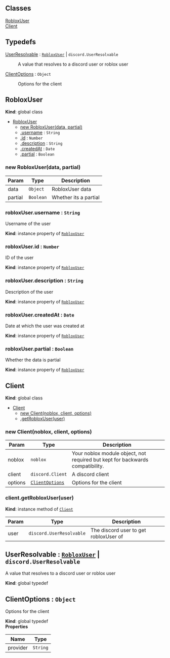 ## Classes

<dl>
<dt><a href="#RobloxUser">RobloxUser</a></dt>
<dd></dd>
<dt><a href="#Client">Client</a></dt>
<dd></dd>
</dl>

## Typedefs

<dl>
<dt><a href="#UserResolvable">UserResolvable</a> : <code><a href="#RobloxUser">RobloxUser</a></code> | <code>discord.UserResolvable</code></dt>
<dd><p>A value that resolves to a discord user or roblox user</p>
</dd>
<dt><a href="#ClientOptions">ClientOptions</a> : <code>Object</code></dt>
<dd><p>Options for the client</p>
</dd>
</dl>

<a name="RobloxUser"></a>

## RobloxUser
**Kind**: global class  

* [RobloxUser](#RobloxUser)
    * [new RobloxUser(data, partial)](#new_RobloxUser_new)
    * [.username](#RobloxUser+username) : <code>String</code>
    * [.id](#RobloxUser+id) : <code>Number</code>
    * [.description](#RobloxUser+description) : <code>String</code>
    * [.createdAt](#RobloxUser+createdAt) : <code>Date</code>
    * [.partial](#RobloxUser+partial) : <code>Boolean</code>

<a name="new_RobloxUser_new"></a>

### new RobloxUser(data, partial)

| Param | Type | Description |
| --- | --- | --- |
| data | <code>Object</code> | RobloxUser data |
| partial | <code>Boolean</code> | Whether its a partial |

<a name="RobloxUser+username"></a>

### robloxUser.username : <code>String</code>
Username of the user

**Kind**: instance property of [<code>RobloxUser</code>](#RobloxUser)  
<a name="RobloxUser+id"></a>

### robloxUser.id : <code>Number</code>
ID of the user

**Kind**: instance property of [<code>RobloxUser</code>](#RobloxUser)  
<a name="RobloxUser+description"></a>

### robloxUser.description : <code>String</code>
Description of the user

**Kind**: instance property of [<code>RobloxUser</code>](#RobloxUser)  
<a name="RobloxUser+createdAt"></a>

### robloxUser.createdAt : <code>Date</code>
Date at which the user was created at

**Kind**: instance property of [<code>RobloxUser</code>](#RobloxUser)  
<a name="RobloxUser+partial"></a>

### robloxUser.partial : <code>Boolean</code>
Whether the data is partial

**Kind**: instance property of [<code>RobloxUser</code>](#RobloxUser)  
<a name="Client"></a>

## Client
**Kind**: global class  

* [Client](#Client)
    * [new Client(noblox, client, options)](#new_Client_new)
    * [.getRobloxUser(user)](#Client+getRobloxUser)

<a name="new_Client_new"></a>

### new Client(noblox, client, options)

| Param | Type | Description |
| --- | --- | --- |
| noblox | <code>noblox</code> | Your noblox module object, not required but kept for backwards compatibility. |
| client | <code>discord.Client</code> | A discord client |
| options | [<code>ClientOptions</code>](#ClientOptions) | Options for the client |

<a name="Client+getRobloxUser"></a>

### client.getRobloxUser(user)
**Kind**: instance method of [<code>Client</code>](#Client)  

| Param | Type | Description |
| --- | --- | --- |
| user | <code>discord.UserResolvable</code> | The discord user to get robloxUser of |

<a name="UserResolvable"></a>

## UserResolvable : [<code>RobloxUser</code>](#RobloxUser) \| <code>discord.UserResolvable</code>
A value that resolves to a discord user or roblox user

**Kind**: global typedef  
<a name="ClientOptions"></a>

## ClientOptions : <code>Object</code>
Options for the client

**Kind**: global typedef  
**Properties**

| Name | Type |
| --- | --- |
| provider | <code>String</code> | 

